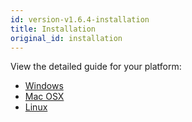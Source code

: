 ```yaml
---
id: version-v1.6.4-installation
title: Installation
original_id: installation
---
```

    
View the detailed guide for your platform:

 * [Windows](installation-windows.md)
 * [Mac OSX](installation-osx.md)
 * [Linux](installation-linux.md)
